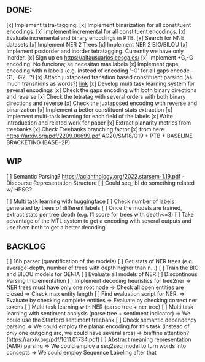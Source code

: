 ## DONE:

[x] Implement tetra-tagging.
[x] Implement binarization for all constituent encodings.
[x] Implement incremental for all constituent encodings.
[x] Evaluate incremental and binary encodings in PTB.
[x] Search for NNE datasets
[x] Implement NER 2 Trees
[x] Implement NER 2 BIO/BILOU
[x] Implement postorder and inorder tetratagging. Currently we have only inorder.
[x] Sign up en https://altausuarios.cesga.es/
[x] Implement +G,-G encoding: No funciona; se necesitan mas labels
[x] Implement gaps encoding with n labels (e.g. instead of encoding '-G' for all gaps encode -G1, -G2...?)
[x] Attach juxtaposed transition based constituent parsing (as much transitions as words?) [link](https://arxiv.org/pdf/2010.14568.pdf)
[x] Develop multi task learning system for several encodings
[x] Check the gaps encoding with both binary directions and reverse
[x] Check the tetratag with several orders with both binary directions and reverse
[x] Check the juxtaposed encoding with reverse and binarization
[x] Implement a better constituent stats extraction
[x] Implement multi-task learning for each field of the labels
[x] Write introduction and related work for paper
[x] Extract planarity metrics from treebanks
[x] Check Treebanks branching factor
[x] from here https://arxiv.org/pdf/2209.06699.pdf AG20/SM18/Q19 + PTB + BASELINE BRACKETING (BASE+2P)

## WIP

[ ] Semantic Parsing? https://aclanthology.org/2022.starsem-1.19.pdf
	- Discourse Representation Structure
[ ] Could seq_lbl do something related w/ HPSG?

[ ] Multi task learning with huggingface
[ ] Check number of labels generated by trees of different labels
[ ] Once the models are trained, extract stats per tree depth (e.g. f1 score for trees with depth<=3)
[ ] Take advantage of the MTL system to get a encoding with several outputs and use them both to get a better decoding

## BACKLOG

[ ] 16b parser (quantification of the models)
[ ] Get stats of NER trees (e.g. average-depth, number of trees with depth higher than n...)
[ ] Train the BIO and BILOU models for GENIA
[ ] Evaluate all models of NER
[ ] Discontinous Parsing Implementation
[ ] Implement decoding heuristics for tree2ner 
	=> NER trees must have only one root node
	=> Check all open entities are closed
	=> Check max entity length
[ ] Find evaluation script for NER:
	=> Evaluate by checking complete entities
	=> Evaluate by checking correct ner tokens
[ ] Multi task learning with NER (parse tree + ner tree)
[ ] Multi task learning with sentiment analysis (parse tree + sentiment indicator)
	=> We could use the Stanford sentiment treebank
[ ] Check semantic dependency parsing
		=> We could employ the planar encoding for this task (instead of *only* one outgoing arc, we could have several arcs)
		=> biaffine attention? (https://arxiv.org/pdf/1611.01734.pdf)
[ ] Abstract meaning representation (AMR) parsing
		=> We could employ a seq2seq model to turn words into concepts
		=> We could employ Sequence Labeling after that